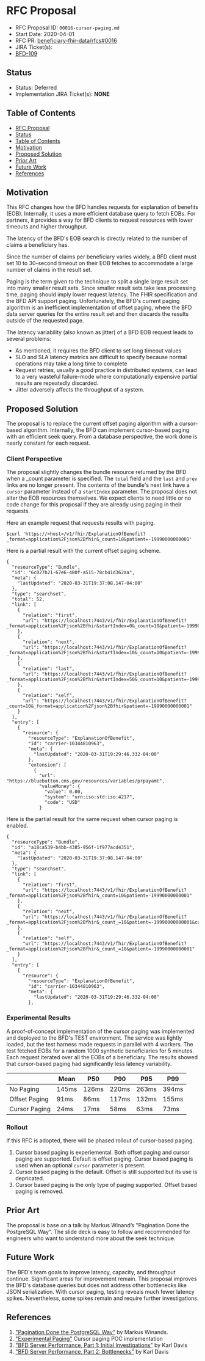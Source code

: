 # RFC Proposal
[RFC Proposal]: #rfc-proposal

* RFC Proposal ID: `00016-cursor-paging.md`
* Start Date: 2020-04-01
* RFC PR: [beneficiary-fhir-data/rfcs#0016](https://github.com/CMSgov/beneficiary-fhir-data/pull/250)
* JIRA Ticket(s):
 * [BFD-109](https://jira.cms.gov/browse/BFD-109)

## Status
[Status]: #status

* Status: Deferred
* Implementation JIRA Ticket(s): **NONE**

## Table of Contents
[Table of Contents]: #table-of-contents

* [RFC Proposal](#rfc-proposal)
* [Status](#status)
* [Table of Contents](#table-of-contents)
* [Motivation](#motivation)
* [Proposed Solution](#proposed-solution)
* [Prior Art](#prior-art)
* [Future Work](#future-work)
* [References](#references)
    
## Motivation
[Motivation]: #motivation

This RFC changes how the BFD handles requests for explanation of benefits (EOB). 
Internally, it uses a more efficient database query to fetch EOBs. 
For partners, it provides a way for BFD clients to request resources with lower timeouts and higher throughput.

The latency of the BFD's EOB search is directly related to the number of claims a beneficiary has. 

Since the number of claims per beneficiary varies widely, a BFD client must set 10 to 30-second timeout on their EOB fetches to accommodate a large number of claims in the result set. 

Paging is the term given to the technique to split a single large result set into many smaller result sets. 
Since smaller result sets take less processing time, paging should imply lower request latency. 
The FHIR specification and the BFD API support paging. 
Unfortunately, the BFD's current paging algorithm is an inefficient implementation of offset paging, where the BFD data server queries for the entire result set and then discards the results outside of the requested page. 

The latency variability (also known as jitter) of a BFD EOB request leads to several problems: 
- As mentioned, it requires the BFD client to set long timeout values
- SLO and SLA latency metrics are difficult to specify because normal operations may take a long time to complete
- Request retries, usually a good practice in distributed systems, can lead to a very wasteful failure-mode where computationally expensive partial results are repeatedly discarded. 
- Jitter adversely affects the throughput of a system. 

## Proposed Solution
[Proposed Solution]: #proposed-solution

The proposal is to replace the current offset paging algorithm with a cursor-based algorithm. 
Internally, the BFD can implement cursor-based paging with an efficient seek query. 
From a database perspective, the work done is nearly constant for each request. 

### Client Perspective 
The proposal slightly changes the bundle resource returned by the BFD when a _count parameter is specified. 
The `total` field and the `last` and `prev` links are no longer present. 
The contents of the bundle's next link have a `cursor` parameter instead of a `startIndex` parameter. 
The proposal does not alter the EOB resources themselves. 
We expect clients to need little or no code change for this proposal if they are already using paging in their requests. 

Here an example request that requests results with paging.
```
$curl 'https://<host>/v1/fhir/ExplanationOfBenefit?
_format=application%2Fjson%2Bfhir&_count=10&patient=-19990000000001'
```

Here is a partial result with the current offset paging scheme. 

```
{
  "resourceType": "Bundle",
  "id": "6c027b21-67e6-480f-a515-78cb41d362aa",
  "meta": {
    "lastUpdated": "2020-03-31T19:37:08.147-04:00"
  },
  "type": "searchset",
  "total": 52,
  "link": [
    {
      "relation": "first",
      "url": "https://localhost:7443/v1/fhir/ExplanationOfBenefit?_format=application%2Fjson%2Bfhir&startIndex=0&_count=10&patient=-19990000000001"
    },
    {
      "relation": "next",
      "url": "https://localhost:7443/v1/fhir/ExplanationOfBenefit?_format=application%2Fjson%2Bfhir&startIndex=10&_count=10&patient=-19990000000001"
    },
    {
      "relation": "last",
      "url": "https://localhost:7443/v1/fhir/ExplanationOfBenefit?_format=application%2Fjson%2Bfhir&startIndex=50&_count=10&patient=-19990000000001"
    },
    {
      "relation": "self",
      "url": "https://localhost:7443/v1/fhir/ExplanationOfBenefit?_count=10&_format=application%2Fjson%2Bfhir&patient=-19990000000001"
    }
  ],
  "entry": [
    {
      "resource": {
        "resourceType": "ExplanationOfBenefit",
        "id": "carrier-10344810963",
        "meta": {
          "lastUpdated": "2020-03-31T19:29:46.332-04:00"
        },
        "extension": [
          {
            "url": "https://bluebutton.cms.gov/resources/variables/prpayamt",
            "valueMoney": {
              "value": 0.00,
              "system": "urn:iso:std:iso:4217",
              "code": "USD"
            }
```

Here is the partial result for the same request when cursor paging is enabled. 

```
{
  "resourceType": "Bundle",
  "id": "a18ca539-b4bb-4385-956f-1f977acd4351",
  "meta": {
    "lastUpdated": "2020-03-31T19:37:08.147-04:00"
  },
  "type": "searchset",
  "link": [
    {
      "relation": "first",
      "url": "https://localhost:7443/v1/fhir/ExplanationOfBenefit?_format=application%2Fjson%2Bfhir&_count=10&patient=-19990000000001"
    },
    {
      "relation": "next",
      "url": "https://localhost:7443/v1/fhir/ExplanationOfBenefit?_format=application%2Fjson%2Bfhir&_count_=10&patient=-19990000000001&cursor=carrier_9324614917"
    },
    {
      "relation": "self",
      "url": "https://localhost:7443/v1/fhir/ExplanationOfBenefit?_format=application%2Fjson%2Bfhir&_count_=10&patient=-19990000000001"
    }
  ],
  "entry": [
    {
      "resource": {
        "resourceType": "ExplanationOfBenefit",
        "id": "carrier-10344810963",
        "meta": {
          "lastUpdated": "2020-03-31T19:29:46.332-04:00"
        },
```


### Experimental Results

A proof-of-concept implementation of the cursor paging was implemented and deployed to the BFD's TEST environment. 
The service was lightly loaded, but the test harness made requests in parallel with 4 workers.  The test fetched EOBs for a random 1000 synthetic beneficiaries for 5 minutes. 
Each request iterated over all the EOBs of a beneficiary. 
The results showed that cursor-based paging had significantly less latency variability. 

|               |	Mean  | P50   | P90   | P95   | P99   |
|---------------|-------|-------|-------|-------|-------|
| No Paging     | 145ms |	126ms	| 220ms | 263ms | 394ms |
| Offset Paging	| 91ms	| 86ms	| 117ms	| 132ms	| 155ms |
| Cursor Paging	| 24ms	| 17ms	| 58ms	| 63ms	| 73ms  |

### Rollout
If this RFC is adopted, there will be phased rollout of cursor-based paging.

1. Cursor based paging is experiemental. Both offset paging and cursor paging are supported. Default is offset paging. Cursor based paging is used when an optional `cursor` parameter is present. 
2. Cursor based paging is the default. Offset is still supported but its use is depricated.  
3. Cursor based paging is the only type of paging supported. Offset based paging is removed.  


## Prior Art
[Prior Art]: #prior-art

The proposal is base on a talk by Markus Winand’s "Pagination Done the PostgreSQL Way". 
The slide deck is easy to follow and recommended for engineers who want to understand more about the seek technique. 

## Future Work
[Future Work]: #future-work

The BFD's team goals to improve latency, capacity, and throughput continue. 
Significant areas for improvement remain. 
This proposal improves the BFD's database queries but does not address other bottlenecks like JSON serialization. 
With cursor paging, testing reveals much fewer latency spikes. Nevertheless, some spikes remain and require further investigations. 

## References
[References]: #references

1. ["Pagination Done the PostgreSQL Way"](https://wiki.postgresql.org/wiki/File:Pagination_Done_the_PostgreSQL_Way.pdf) by Markus Winands. 
2. ["Experimental Paging"](https://github.com/CMSgov/beneficiary-fhir-data/tree/rick/paging-experiment) Cursor paging POC implementation
3. ["BFD Server Performance, Part 1: Initial Investigations"](https://confluence.cms.gov/display/BB/2020/02/07/BFD+Server+Performance%2C+Part+1%3A+Initial+Investigations) by Karl Davis
4. ["BFD Server Performance, Part 2: Bottlenecks"](https://confluence.cms.gov/display/BB/2020/02/07/BFD+Server+Performance%2C+Part+2%3A+Bottlenecks) by Karl Davis
